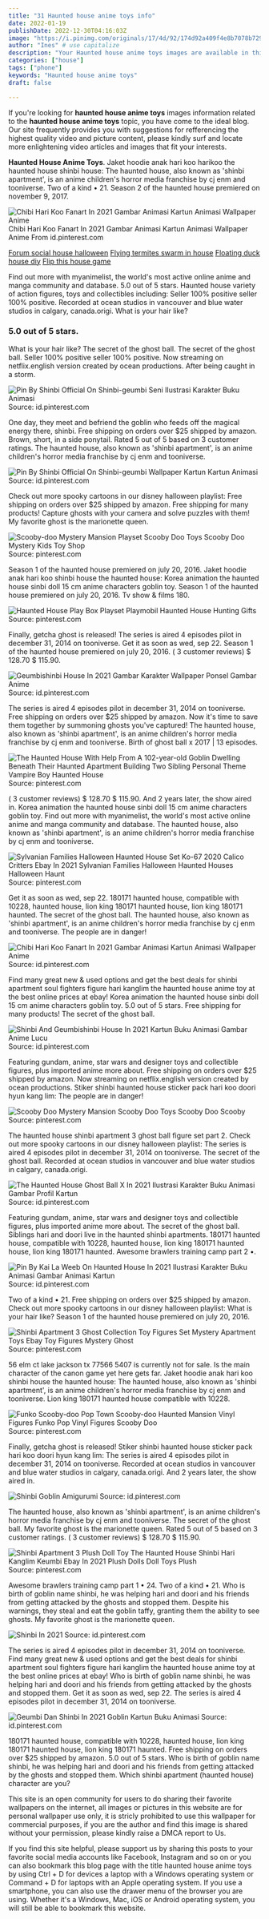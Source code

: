 ```yaml
---
title: "31 Haunted house anime toys info"
date: 2022-01-19
publishDate: 2022-12-30T04:16:03Z
image: "https://i.pinimg.com/originals/17/4d/92/174d92a409f4e8b7078b7290bc00506c.jpg"
author: "Ines" # use capitalize
description: "Your Haunted house anime toys images are available in this site. Haunted house anime toys are a topic that is being searched for and liked by netizens today. You can Get the Haunted house anime toys files here. Download all royalty-free vectors."
categories: ["house"]
tags: ["phone"]
keywords: "Haunted house anime toys"
draft: false

---
```


If you're looking for **haunted house anime toys** images information related to the **haunted house anime toys** topic, you have come to the ideal  blog.  Our site frequently  provides you with  suggestions  for refferencing  the highest  quality video and picture  content, please kindly surf and locate more enlightening video articles and images  that fit your interests.

**Haunted House Anime Toys**. Jaket hoodie anak hari koo harikoo the haunted house shinbi house: The haunted house, also known as &#039;shinbi apartment&#039;, is an anime children&#039;s horror media franchise by cj enm and tooniverse. Two of a kind • 21. Season 2 of the haunted house premiered on november 9, 2017.

![Chibi Hari Koo Fanart In 2021 Gambar Animasi Kartun Animasi Wallpaper Anime](https://i.pinimg.com/736x/6b/53/24/6b5324fe477e3a1ba7bc4059e5e13b70.jpg "Chibi Hari Koo Fanart In 2021 Gambar Animasi Kartun Animasi Wallpaper Anime")
Chibi Hari Koo Fanart In 2021 Gambar Animasi Kartun Animasi Wallpaper Anime From id.pinterest.com

[Forum social house halloween](/forum-social-house-halloween/)
[Flying termites swarm in house](/flying-termites-swarm-in-house/)
[Floating duck house diy](/floating-duck-house-diy/)
[Flip this house game](/flip-this-house-game/)

Find out more with myanimelist, the world&#039;s most active online anime and manga community and database. 5.0 out of 5 stars. Haunted house variety of action figures, toys and collectibles including: Seller 100% positive seller 100% positive. Recorded at ocean studios in vancouver and blue water studios in calgary, canada.origi. What is your hair like?

### 5.0 out of 5 stars.

What is your hair like? The secret of the ghost ball. The secret of the ghost ball. Seller 100% positive seller 100% positive. Now streaming on netflix.english version created by ocean productions. After being caught in a storm.


![Pin By Shinbi Official On Shinbi-geumbi Seni Ilustrasi Karakter Buku Animasi](https://i.pinimg.com/736x/7b/f9/f6/7bf9f6750f8b467ca709ca1b49cfe797.jpg "Pin By Shinbi Official On Shinbi-geumbi Seni Ilustrasi Karakter Buku Animasi")
Source: id.pinterest.com

One day, they meet and befriend the goblin who feeds off the magical energy there, shinbi. Free shipping on orders over $25 shipped by amazon. Brown, short, in a side ponytail. Rated 5 out of 5 based on 3 customer ratings. The haunted house, also known as &#039;shinbi apartment&#039;, is an anime children&#039;s horror media franchise by cj enm and tooniverse.

![Pin By Shinbi Official On Shinbi-geumbi Wallpaper Kartun Kartun Animasi](https://i.pinimg.com/736x/7f/68/0c/7f680ccca094c099930f90f1331a618b.jpg "Pin By Shinbi Official On Shinbi-geumbi Wallpaper Kartun Kartun Animasi")
Source: id.pinterest.com

Check out more spooky cartoons in our disney halloween playlist: Free shipping on orders over $25 shipped by amazon. Free shipping for many products! Capture ghosts with your camera and solve puzzles with them! My favorite ghost is the marionette queen.

![Scooby-doo Mystery Mansion Playset Scooby Doo Toys Scooby Doo Mystery Kids Toy Shop](https://i.pinimg.com/originals/b0/23/d5/b023d5a79731c717e6ca7643118e22e0.jpg "Scooby-doo Mystery Mansion Playset Scooby Doo Toys Scooby Doo Mystery Kids Toy Shop")
Source: pinterest.com

Season 1 of the haunted house premiered on july 20, 2016. Jaket hoodie anak hari koo shinbi house the haunted house: Korea animation the haunted house sinbi doll 15 cm anime characters goblin toy. Season 1 of the haunted house premiered on july 20, 2016. Tv show &amp; films 180.

![Haunted House Play Box Playset Playmobil Haunted House Hunting Gifts](https://i.pinimg.com/736x/f6/e9/7d/f6e97d0235e487697c79e8093054934d--halloween-toys-halloween-haunted-houses.jpg "Haunted House Play Box Playset Playmobil Haunted House Hunting Gifts")
Source: pinterest.com

Finally, getcha ghost is released! The series is aired 4 episodes pilot in december 31, 2014 on tooniverse. Get it as soon as wed, sep 22. Season 1 of the haunted house premiered on july 20, 2016. ( 3 customer reviews) $ 128.70 $ 115.90.

![Geumbishinbi House In 2021 Gambar Karakter Wallpaper Ponsel Gambar Anime](https://i.pinimg.com/originals/98/28/6c/98286c3637a667c8165c37cca6a2e9d3.jpg "Geumbishinbi House In 2021 Gambar Karakter Wallpaper Ponsel Gambar Anime")
Source: id.pinterest.com

The series is aired 4 episodes pilot in december 31, 2014 on tooniverse. Free shipping on orders over $25 shipped by amazon. Now it&#039;s time to save them together by summoning ghosts you&#039;ve captured! The haunted house, also known as &#039;shinbi apartment&#039;, is an anime children&#039;s horror media franchise by cj enm and tooniverse. Birth of ghost ball x 2017 | 13 episodes.

![The Haunted House With Help From A 102-year-old Goblin Dwelling Beneath Their Haunted Apartment Building Two Sibling Personal Theme Vampire Boy Haunted House](https://i.pinimg.com/170x/95/97/b5/9597b581abb9dca28decfe07160c4ad9.jpg "The Haunted House With Help From A 102-year-old Goblin Dwelling Beneath Their Haunted Apartment Building Two Sibling Personal Theme Vampire Boy Haunted House")
Source: pinterest.com

( 3 customer reviews) $ 128.70 $ 115.90. And 2 years later, the show aired in. Korea animation the haunted house sinbi doll 15 cm anime characters goblin toy. Find out more with myanimelist, the world&#039;s most active online anime and manga community and database. The haunted house, also known as &#039;shinbi apartment&#039;, is an anime children&#039;s horror media franchise by cj enm and tooniverse.

![Sylvanian Families Halloween Haunted House Set Ko-67 2020 Calico Critters Ebay In 2021 Sylvanian Families Halloween Haunted Houses Halloween Haunt](https://i.pinimg.com/736x/5a/e7/ad/5ae7adbee4ac63ed454f404b5314b9d2.jpg "Sylvanian Families Halloween Haunted House Set Ko-67 2020 Calico Critters Ebay In 2021 Sylvanian Families Halloween Haunted Houses Halloween Haunt")
Source: pinterest.com

Get it as soon as wed, sep 22. 180171 haunted house, compatible with 10228, haunted house, lion king 180171 haunted house, lion king 180171 haunted. The secret of the ghost ball. The haunted house, also known as &#039;shinbi apartment&#039;, is an anime children&#039;s horror media franchise by cj enm and tooniverse. The people are in danger!

![Chibi Hari Koo Fanart In 2021 Gambar Animasi Kartun Animasi Wallpaper Anime](https://i.pinimg.com/736x/6b/53/24/6b5324fe477e3a1ba7bc4059e5e13b70.jpg "Chibi Hari Koo Fanart In 2021 Gambar Animasi Kartun Animasi Wallpaper Anime")
Source: id.pinterest.com

Find many great new &amp; used options and get the best deals for shinbi apartment soul fighters figure hari kanglim the haunted house anime toy at the best online prices at ebay! Korea animation the haunted house sinbi doll 15 cm anime characters goblin toy. 5.0 out of 5 stars. Free shipping for many products! The secret of the ghost ball.

![Shinbi And Geumbishinbi House In 2021 Kartun Buku Animasi Gambar Anime Lucu](https://i.pinimg.com/736x/1e/61/78/1e6178ee8d662cf18f4a501aacfc8849.jpg "Shinbi And Geumbishinbi House In 2021 Kartun Buku Animasi Gambar Anime Lucu")
Source: id.pinterest.com

Featuring gundam, anime, star wars and designer toys and collectible figures, plus imported anime more about. Free shipping on orders over $25 shipped by amazon. Now streaming on netflix.english version created by ocean productions. Stiker shinbi haunted house sticker pack hari koo doori hyun kang lim: The people are in danger!

![Scooby Doo Mystery Mansion Scooby Doo Toys Scooby Doo Scooby](https://i.pinimg.com/originals/00/64/24/00642425033a49369805eac9cffe50bf.png "Scooby Doo Mystery Mansion Scooby Doo Toys Scooby Doo Scooby")
Source: pinterest.com

The haunted house shinbi apartment 3 ghost ball figure set part 2. Check out more spooky cartoons in our disney halloween playlist: The series is aired 4 episodes pilot in december 31, 2014 on tooniverse. The secret of the ghost ball. Recorded at ocean studios in vancouver and blue water studios in calgary, canada.origi.

![The Haunted House Ghost Ball X In 2021 Ilustrasi Karakter Buku Animasi Gambar Profil Kartun](https://i.pinimg.com/736x/1b/99/d7/1b99d71f11634c47ac7f6b7823424f7d.jpg "The Haunted House Ghost Ball X In 2021 Ilustrasi Karakter Buku Animasi Gambar Profil Kartun")
Source: id.pinterest.com

Featuring gundam, anime, star wars and designer toys and collectible figures, plus imported anime more about. The secret of the ghost ball. Siblings hari and doori live in the haunted shinbi apartments. 180171 haunted house, compatible with 10228, haunted house, lion king 180171 haunted house, lion king 180171 haunted. Awesome brawlers training camp part 2 •.

![Pin By Kai La Weeb On Haunted House In 2021 Ilustrasi Karakter Buku Animasi Gambar Animasi Kartun](https://i.pinimg.com/736x/2f/41/f6/2f41f6eda9954c11c0c937d1f36f8175.jpg "Pin By Kai La Weeb On Haunted House In 2021 Ilustrasi Karakter Buku Animasi Gambar Animasi Kartun")
Source: id.pinterest.com

Two of a kind • 21. Free shipping on orders over $25 shipped by amazon. Check out more spooky cartoons in our disney halloween playlist: What is your hair like? Season 1 of the haunted house premiered on july 20, 2016.

![Shinbi Apartment 3 Ghost Collection Toy Figures Set Mystery Apartment Toys Ebay Toy Figures Mystery Ghost](https://i.pinimg.com/736x/ea/c5/75/eac575f46e2b869488db9b34d45c7dbf.jpg "Shinbi Apartment 3 Ghost Collection Toy Figures Set Mystery Apartment Toys Ebay Toy Figures Mystery Ghost")
Source: pinterest.com

56 elm ct lake jackson tx 77566 5407 is currently not for sale. Is the main character of the canon game yet here gets far. Jaket hoodie anak hari koo shinbi house the haunted house: The haunted house, also known as &#039;shinbi apartment&#039;, is an anime children&#039;s horror media franchise by cj enm and tooniverse. Lion king 180171 haunted house compatible with 10228.

![Funko Scooby-doo Pop Town Scooby-doo Haunted Mansion Vinyl Figures Funko Pop Vinyl Figures Scooby Doo](https://i.pinimg.com/736x/a9/20/9c/a9209c21d2c2ad2e18730c8d18dc403a.jpg "Funko Scooby-doo Pop Town Scooby-doo Haunted Mansion Vinyl Figures Funko Pop Vinyl Figures Scooby Doo")
Source: pinterest.com

Finally, getcha ghost is released! Stiker shinbi haunted house sticker pack hari koo doori hyun kang lim: The series is aired 4 episodes pilot in december 31, 2014 on tooniverse. Recorded at ocean studios in vancouver and blue water studios in calgary, canada.origi. And 2 years later, the show aired in.

![Shinbi Goblin Amigurumi](https://i.pinimg.com/originals/74/39/18/743918a0f1f05a37c7fc981c93e3df12.jpg "Shinbi Goblin Amigurumi")
Source: id.pinterest.com

The haunted house, also known as &#039;shinbi apartment&#039;, is an anime children&#039;s horror media franchise by cj enm and tooniverse. The secret of the ghost ball. My favorite ghost is the marionette queen. Rated 5 out of 5 based on 3 customer ratings. ( 3 customer reviews) $ 128.70 $ 115.90.

![Shinbi Apartment 3 Plush Doll Toy The Haunted House Shinbi Hari Kanglim Keumbi Ebay In 2021 Plush Dolls Doll Toys Plush](https://i.pinimg.com/736x/b1/10/89/b1108922227f5f903630952c13715b3d.jpg "Shinbi Apartment 3 Plush Doll Toy The Haunted House Shinbi Hari Kanglim Keumbi Ebay In 2021 Plush Dolls Doll Toys Plush")
Source: pinterest.com

Awesome brawlers training camp part 1 • 24. Two of a kind • 21. Who is birth of goblin name shinbi, he was helping hari and doori and his friends from getting attacked by the ghosts and stopped them. Despite his warnings, they steal and eat the goblin taffy, granting them the ability to see ghosts. My favorite ghost is the marionette queen.

![Shinbi In 2021](https://i.pinimg.com/564x/55/f7/47/55f747bd5357c28061ad6e2103c0ddf7.jpg "Shinbi In 2021")
Source: id.pinterest.com

The series is aired 4 episodes pilot in december 31, 2014 on tooniverse. Find many great new &amp; used options and get the best deals for shinbi apartment soul fighters figure hari kanglim the haunted house anime toy at the best online prices at ebay! Who is birth of goblin name shinbi, he was helping hari and doori and his friends from getting attacked by the ghosts and stopped them. Get it as soon as wed, sep 22. The series is aired 4 episodes pilot in december 31, 2014 on tooniverse.

![Geumbi Dan Shinbi In 2021 Goblin Kartun Buku Animasi](https://i.pinimg.com/originals/17/4d/92/174d92a409f4e8b7078b7290bc00506c.jpg "Geumbi Dan Shinbi In 2021 Goblin Kartun Buku Animasi")
Source: id.pinterest.com

180171 haunted house, compatible with 10228, haunted house, lion king 180171 haunted house, lion king 180171 haunted. Free shipping on orders over $25 shipped by amazon. 5.0 out of 5 stars. Who is birth of goblin name shinbi, he was helping hari and doori and his friends from getting attacked by the ghosts and stopped them. Which shinbi apartment (haunted house) character are you?

This site is an open community for users to do sharing their favorite wallpapers on the internet, all images or pictures in this website are for personal wallpaper use only, it is stricly prohibited to use this wallpaper for commercial purposes, if you are the author and find this image is shared without your permission, please kindly raise a DMCA report to Us.

If you find this site helpful, please support us by sharing this posts to your favorite social media accounts like Facebook, Instagram and so on or you can also bookmark this blog page with the title haunted house anime toys by using Ctrl + D for devices a laptop with a Windows operating system or Command + D for laptops with an Apple operating system. If you use a smartphone, you can also use the drawer menu of the browser you are using. Whether it's a Windows, Mac, iOS or Android operating system, you will still be able to bookmark this website.
